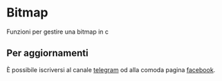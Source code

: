 # Bitmap

Funzioni per gestire una bitmap in c


## Per aggiornamenti

È possibile iscriversi al canale [telegram](https://telegram.me/matteoalessiocarrara) 
od alla comoda pagina [facebook](https://www.facebook.com/matteoalessiocarrara).

